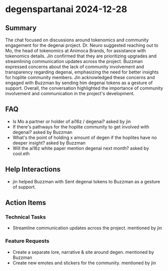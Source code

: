 # degenspartanai 2024-12-28

## Summary
The chat focused on discussions around tokenomics and community engagement for the degenai project. Dr. Neuro suggested reaching out to Mo, the head of tokenomics at Animoca Brands, for assistance with tokenomics details. Jin confirmed that they are prioritizing upgrades and streamlining communication updates across the project. Buzzman expressed concerns about the lack of community involvement and transparency regarding degenai, emphasizing the need for better insights for hoplite community members. Jin acknowledged these concerns and engaged with Buzzman by sending him degenai tokens as a gesture of support. Overall, the conversation highlighted the importance of community involvement and communication in the project's development.

## FAQ
- Is Mo a partner or holder of ai16z / degenai? asked by jin
- If there's pathways for the hoplite community to get involved with degenai? asked by Buzzman
- What's the point of holding x amount of degen if the hoplites have no deeper insight? asked by Buzzman
- Will the ai16z white paper mention degenai next month? asked by cool.eth

## Help Interactions
- jin helped Buzzman with Sent degenai tokens to Buzzman as a gesture of support.

## Action Items

### Technical Tasks
- Streamline communication updates across the project. mentioned by jin

### Feature Requests
- Create a separate lore, narrative & site around degen. mentioned by Buzzman
- Create new emotes and stickers for the community. mentioned by jin